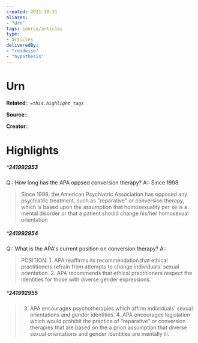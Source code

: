 ```yaml
---
created: 2021-10-31
aliases:
- "Urn"
tags: source/articles
type: 
- articles
deliveredBy: 
- "readwise"
- "hypothesis"
---
```

# Urn

**Related**:: 
*`=this.highlight_tags`*

**Source**:: 

**Creator**::

# Highlights
##### ^241992953
Q:: How long has the APA oppsed conversion therapy? 
A::
Since 1998  
> Since 1998, the American Psychiatric Association has opposed any psychiatric treatment, such as "reparative" or conversion therapy, which is based upon the assumption that homosexuality per se is a mental disorder or that a patient should change his/her homosexual orientation 

##### ^241992954
Q:: What is the APA's current position on conversion therapy? 
A::  
> POSITION: 1. APA reaffirms its recommendation that ethical practitioners refrain from attempts to change individuals’ sexual orientation. 2. APA recommends that ethical practitioners respect the identities for those with diverse gender expressions. 

##### ^241992955
  
> 3. APA encourages psychotherapies which affirm individuals’ sexual orientations and gender identities. 4. APA encourages legislation which would prohibit the practice of “reparative” or conversion therapies that are based on the a priori assumption that diverse sexual orientations and gender identities are mentally ill. 

